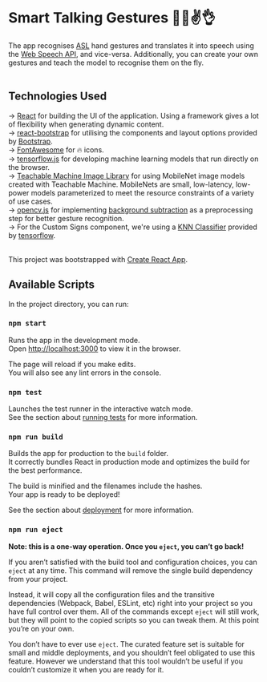 # Smart Talking Gestures 🧏‍♂️✌👌

The app recognises [ASL](https://en.wikipedia.org/wiki/American_Sign_Language) hand gestures and translates it into speech using the [Web Speech API](https://developer.mozilla.org/en-US/docs/Web/API/Web_Speech_API/Using_the_Web_Speech_API), and vice-versa. Additionally, you can create your own gestures and teach the model to recognise them on the fly.<br /><br />
## Technologies Used

-> [React](https://reactjs.org/) for building the UI of the application. Using a framework gives a lot of flexibility when generating dynamic content.<br />
-> [react-bootstrap](https://react-bootstrap.github.io/) for utilising the components and layout options provided by [Bootstrap](https://getbootstrap.com/).<br />
-> [FontAwesome](https://fontawesome.com/) for 🔥 icons.<br />
-> [tensorflow.js](https://www.tensorflow.org/js/) for developing machine learning models that run directly on the browser.<br />
-> [Teachable Machine Image Library](https://github.com/googlecreativelab/teachablemachine-community/tree/master/libraries/image) for using MobileNet image models created with Teachable Machine. MobileNets are small, low-latency, low-power models parameterized to meet the resource constraints of a variety of use cases. <br />
-> [opencv.js](https://docs.opencv.org/3.4/d5/d10/tutorial_js_root.html) for implementing [background subtraction](https://docs.opencv.org/master/de/df4/tutorial_js_bg_subtraction.html) as a preprocessing step for better gesture recognition.<br />
-> For the Custom Signs component, we're using a [KNN Classifier](https://github.com/tensorflow/tfjs-models/tree/master/knn-classifier) provided by [tensorflow](https://www.tensorflow.org/js/).
<br /><br/>

This project was bootstrapped with [Create React App](https://github.com/facebook/create-react-app).<br />

## Available Scripts

In the project directory, you can run:

### `npm start`

Runs the app in the development mode.<br />
Open [http://localhost:3000](http://localhost:3000) to view it in the browser.

The page will reload if you make edits.<br />
You will also see any lint errors in the console.

### `npm test`

Launches the test runner in the interactive watch mode.<br />
See the section about [running tests](https://facebook.github.io/create-react-app/docs/running-tests) for more information.

### `npm run build`

Builds the app for production to the `build` folder.<br />
It correctly bundles React in production mode and optimizes the build for the best performance.

The build is minified and the filenames include the hashes.<br />
Your app is ready to be deployed!

See the section about [deployment](https://facebook.github.io/create-react-app/docs/deployment) for more information.

### `npm run eject`

**Note: this is a one-way operation. Once you `eject`, you can’t go back!**

If you aren’t satisfied with the build tool and configuration choices, you can `eject` at any time. This command will remove the single build dependency from your project.

Instead, it will copy all the configuration files and the transitive dependencies (Webpack, Babel, ESLint, etc) right into your project so you have full control over them. All of the commands except `eject` will still work, but they will point to the copied scripts so you can tweak them. At this point you’re on your own.

You don’t have to ever use `eject`. The curated feature set is suitable for small and middle deployments, and you shouldn’t feel obligated to use this feature. However we understand that this tool wouldn’t be useful if you couldn’t customize it when you are ready for it.
